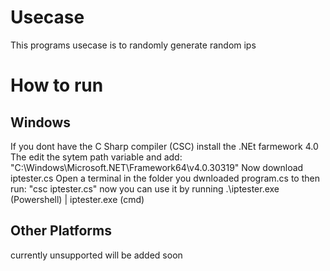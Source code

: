 # Usecase
This programs usecase is to randomly generate random ips

# How to run

## Windows
If you dont have the C Sharp compiler (CSC) install the .NEt farmework 4.0
The edit the sytem path variable and add: "C:\Windows\Microsoft.NET\Framework64\v4.0.30319"
Now download iptester.cs
Open a terminal in the folder you dwnloaded program.cs to
then run: "csc iptester.cs"
now you can use it by running .\iptester.exe (Powershell) | iptester.exe (cmd)

## Other Platforms
currently unsupported will be added soon
